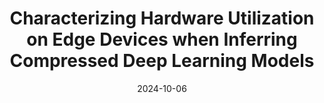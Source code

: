 ---
title: "Characterizing Hardware Utilization on Edge Devices when Inferring Compressed Deep Learning Models"
collection: publications
category: journal
permalink: /publication/matrik-2024-ahmad
excerpt: 'This paper explores the performance and resource utilization of compressed deep learning models on edge devices.'
date: 2024-10-06
venue: 'MATRIK : Jurnal Manajemen, Teknik Informatika Dan Rekayasa Komputer'
# slidesurl: 'http://academicpages.github.io/files/slides1.pdf'
paperurl: 'https://journal.universitasbumigora.ac.id/index.php/matrik/article/view/3938/1822'
# bibtexurl: 'http://academicpages.github.io/files/bibtex1.bib'
citation: 'Nabhaan, A., Rachmanto, R., & Setyanto, A. (2024). Characterizing Hardware Utilization on Edge Devices when Inferring Compressed Deep Learning Models. MATRIK : Jurnal Manajemen, Teknik Informatika Dan Rekayasa Komputer, 24(1), 25-38. https://doi.org/https://doi.org/10.30812/matrik.v24i1.3938'
---
